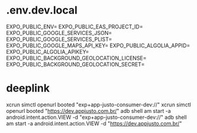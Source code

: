 # .env.dev.local

EXPO_PUBLIC_ENV=
EXPO_PUBLIC_EAS_PROJECT_ID=
EXPO_PUBLIC_GOOGLE_SERVICES_JSON=
EXPO_PUBLIC_GOOGLE_SERVICES_PLIST=
EXPO_PUBLIC_GOOGLE_MAPS_API_KEY=
EXPO_PUBLIC_ALGOLIA_APPID=
EXPO_PUBLIC_ALGOLIA_APIKEY=
EXPO_PUBLIC_BACKGROUND_GEOLOCATION_LICENSE=
EXPO_PUBLIC_BACKGROUND_GEOLOCATION_SECRET=

# deeplink

xcrun simctl openurl booted "exp+app-justo-consumer-dev://"
xcrun simctl openurl booted "https://dev.appjusto.com.br/"
adb shell am start -a android.intent.action.VIEW -d "exp+app-justo-consumer-dev://"
adb shell am start -a android.intent.action.VIEW -d "https://dev.appjusto.com.br/"